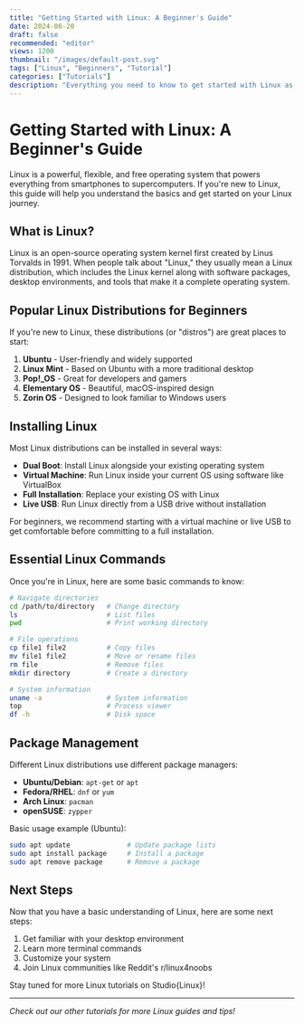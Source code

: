 ```yaml
---
title: "Getting Started with Linux: A Beginner's Guide"
date: 2024-06-20
draft: false
recommended: "editor"
views: 1200
thumbnail: "/images/default-post.svg"
tags: ["Linux", "Beginners", "Tutorial"]
categories: ["Tutorials"]
description: "Everything you need to know to get started with Linux as a complete beginner"
---
```


# Getting Started with Linux: A Beginner's Guide

Linux is a powerful, flexible, and free operating system that powers everything from smartphones to supercomputers. If you're new to Linux, this guide will help you understand the basics and get started on your Linux journey.

## What is Linux?

Linux is an open-source operating system kernel first created by Linus Torvalds in 1991. When people talk about "Linux," they usually mean a Linux distribution, which includes the Linux kernel along with software packages, desktop environments, and tools that make it a complete operating system.

## Popular Linux Distributions for Beginners

If you're new to Linux, these distributions (or "distros") are great places to start:

1. **Ubuntu** - User-friendly and widely supported
2. **Linux Mint** - Based on Ubuntu with a more traditional desktop
3. **Pop!\_OS** - Great for developers and gamers
4. **Elementary OS** - Beautiful, macOS-inspired design
5. **Zorin OS** - Designed to look familiar to Windows users

## Installing Linux

Most Linux distributions can be installed in several ways:

- **Dual Boot**: Install Linux alongside your existing operating system
- **Virtual Machine**: Run Linux inside your current OS using software like VirtualBox
- **Full Installation**: Replace your existing OS with Linux
- **Live USB**: Run Linux directly from a USB drive without installation

For beginners, we recommend starting with a virtual machine or live USB to get comfortable before committing to a full installation.

## Essential Linux Commands

Once you're in Linux, here are some basic commands to know:

```bash
# Navigate directories
cd /path/to/directory   # Change directory
ls                      # List files
pwd                     # Print working directory

# File operations
cp file1 file2          # Copy files
mv file1 file2          # Move or rename files
rm file                 # Remove files
mkdir directory         # Create a directory

# System information
uname -a                # System information
top                     # Process viewer
df -h                   # Disk space
```

## Package Management

Different Linux distributions use different package managers:

- **Ubuntu/Debian**: `apt-get` or `apt`
- **Fedora/RHEL**: `dnf` or `yum`
- **Arch Linux**: `pacman`
- **openSUSE**: `zypper`

Basic usage example (Ubuntu):

```bash
sudo apt update              # Update package lists
sudo apt install package     # Install a package
sudo apt remove package      # Remove a package
```

## Next Steps

Now that you have a basic understanding of Linux, here are some next steps:

1. Get familiar with your desktop environment
2. Learn more terminal commands
3. Customize your system
4. Join Linux communities like Reddit's r/linux4noobs

Stay tuned for more Linux tutorials on Studio{Linux}!

---

_Check out our other tutorials for more Linux guides and tips!_
